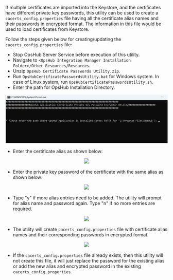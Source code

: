 If multiple certificates are imported into the Keystore, and the certificates have different private key passwords, this utility can be used to create a `cacerts_config.properties` file having all the certificate alias names and their passwords in encrypted format. The information in this file would be used to load certificates from Keystore.

Follow the steps given below for creating/updating the `cacerts_config.properties` file:

* Stop OpsHub Server Service before execution of this utility.
* Navigate to `<OpsHub Integration Manager Installation Folder>/Other_Resources/Resources`.
* Unzip `OpsHub Certificate Passwords Utility.zip`.
* Run `OpsHubCertificatePasswordsUtility.bat` for Windows system. In case of Linux system, run `OpsHubCertificatePasswordsUtility.sh`.
* Enter the path for OpsHub Installation Directory.

<p align="center">
  <img src="../../assets/CertUtil1.png">
</p>


* Enter the certificate alias as shown below:

<p align="center">
  <img src="../assets/CertUtil2.png">
</p>


* Enter the private key password of the certificate with the same alias as shown below:

<p align="center">
  <img src="../assets/CertUtil3.png">
</p>


* Type "y" if more alias entries need to be added. The utility will prompt for alias name and password again. Type "n" if no more entries are required.

<p align="center">
  <img src="../assets/CertUtil4.png">
</p>


* The utility will create `cacerts_config.properties` file with certificate alias names and their corresponding passwords in encrypted format.

<p align="center">
  <img src="../assets/CertUtil5.png">
</p>

* If the `cacerts_config.properties` file already exists, then this utility will not create this file, it will just replace the password for the existing alias or add the new alias and encrypted password in the existing `cacerts_config.properties`.

